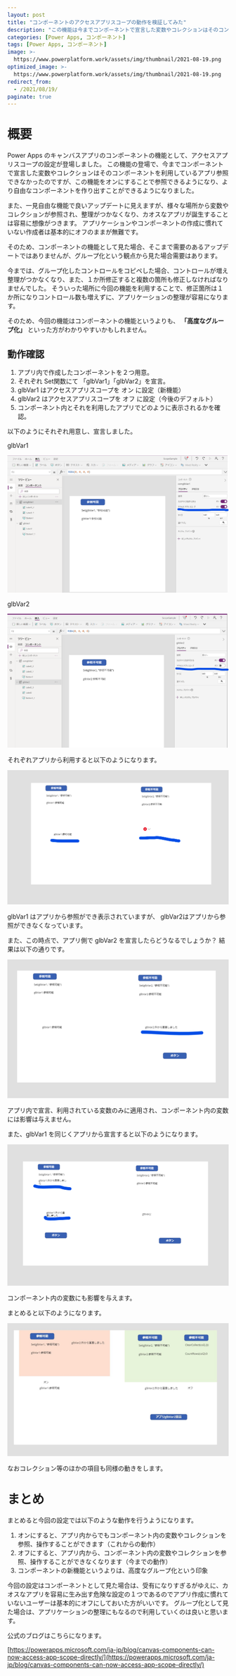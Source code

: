```yaml
---
layout: post
title: "コンポーネントのアクセスアプリスコープの動作を検証してみた"
description: "この機能は今までコンポーネントで宣言した変数やコレクションはそのコンポーネントを利用しているアプリ参照できなかったのですが、この機能をオンにすることで、参照できるようになりより自由なコンポーネントを作り出すことができるようになりました。"
categories: [Power Apps, コンポーネント]
tags: [Power Apps, コンポーネント]
image: >-
  https://www.powerplatform.work/assets/img/thumbnail/2021-08-19.png
optimized_image: >-
  https://www.powerplatform.work/assets/img/thumbnail/2021-08-19.png
redirect_from:
  - /2021/08/19/
paginate: true
---
```


# 概要

Power Apps のキャンバスアプリのコンポーネントの機能として、アクセスアプリスコープの設定が登場しました。
この機能の登場で、今までコンポーネントで宣言した変数やコレクションはそのコンポーネントを利用しているアプリ参照できなかったのですが、この機能をオンにすることで参照できるようになり、より自由なコンポーネントを作り出すことができるようになりました。

また、一見自由な機能で良いアップデートに見えますが、様々な場所から変数やコレクションが参照され、整理がつかなくなり、カオスなアプリが誕生することは容易に想像がつきます。
アプリケーションやコンポーネントの作成に慣れていない作成者は基本的にオフのままが無難です。

そのため、コンポーネントの機能として見た場合、そこまで需要のあるアップデートではありませんが、グループ化という観点から見た場合需要はあります。

今までは、グループ化したコントロールをコピペした場合、コントロールが増え整理がつかなくなり、また、１か所修正すると複数の箇所も修正しなければなりませんでした。
そういった場所に今回の機能を利用することで、修正箇所は１か所になりコントロール数も増えずに、アプリケーションの整理が容易になります。

そのため、今回の機能はコンポーネントの機能というよりも、 **「高度なグループ化」** といった方がわかりやすいかもしれません。

## 動作確認

1. アプリ内で作成したコンポーネントを２つ用意。
2. それぞれ Set関数にて 「glbVar1」「glbVar2」を宣言。
3. glbVar1 はアクセスアプリスコープを オン に設定（新機能）
4. glbVar2 はアクセスアプリスコープを オフ に設定（今後のデフォルト）
5. コンポーネント内とそれを利用したアプリでどのように表示されるかを確認。

以下のようにそれぞれ用意し、宣言しました。

glbVar1

<a class="post-image" href="/assets/blogpost/2021/2021-08-19-1.png">
<img itemprop="image" src="/assets/blogpost/2021/2021-08-19-1.png" alt="glbVar1" />
</a>
<br>

glbVar2

<a class="post-image" href="/assets/blogpost/2021/2021-08-19-2.png">
<img itemprop="image" src="/assets/blogpost/2021/2021-08-19-2.png" alt="glbVar2" />
</a>
<br>

それぞれアプリから利用すると以下のようになります。


<a class="post-image" href="/assets/blogpost/2021/2021-08-19-4.png">
<img itemprop="image" src="/assets/blogpost/2021/2021-08-19-4.png" alt="glbVar2" />
</a>
<br>

glbVar1 はアプリから参照ができ表示されていますが、 glbVar2はアプリから参照ができなくなっています。

また、この時点で、アプリ側で glbVar2 を宣言したらどうなるでしょうか？
結果は以下の通りです。

<a class="post-image" href="/assets/blogpost/2021/2021-08-19-5.png">
<img itemprop="image" src="/assets/blogpost/2021/2021-08-19-5.png" alt="glbVar2" />
</a>
<br>

アプリ内で宣言、利用されている変数のみに適用され、コンポーネント内の変数には影響は与えません。

また、glbVar1 を同じくアプリから宣言すると以下のようになります。

<a class="post-image" href="/assets/blogpost/2021/2021-08-19-6.png">
<img itemprop="image" src="/assets/blogpost/2021/2021-08-19-6.png" alt="glbVar2" />
</a>
<br>

コンポーネント内の変数にも影響を与えます。


まとめると以下のようになります。

<a class="post-image" href="/assets/blogpost/2021/2021-08-19-7.png">
<img itemprop="image" src="/assets/blogpost/2021/2021-08-19-7.png" alt="glbVar2" />
</a>
<br>

なおコレクション等のほかの項目も同様の動きをします。




# まとめ

まとめると今回の設定では以下のような動作を行うようになります。

1. オンにすると、アプリ内からでもコンポーネント内の変数やコレクションを参照、操作することができます（これからの動作）
2. オフにすると、アプリ内から、コンポーネント内の変数やコレクションを参照、操作することができなくなります（今までの動作）
3. コンポーネントの新機能というよりは、高度なグループ化という印象

今回の設定はコンポーネントとして見た場合は、受有になりすぎるがゆえに、カオスなアプリを容易に生み出す危険な設定の１つであるのでアプリ作成に慣れていないユーザーは基本的にオフにしておいた方がいいです。
グループ化として見た場合は、アプリケーションの整理にもなるので利用していくのは良いと思います。


公式のブログはこちらになります。

[https://powerapps.microsoft.com/ja-jp/blog/canvas-components-can-now-access-app-scope-directly/](https://powerapps.microsoft.com/ja-jp/blog/canvas-components-can-now-access-app-scope-directly/)
